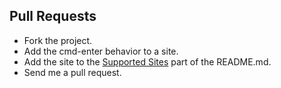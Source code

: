 ## Pull Requests

- Fork the project.
- Add the cmd-enter behavior to a site.
- Add the site to the [Supported Sites](https://github.com/dewski/cmd-enter#supported-sites) part of the README.md.
- Send me a pull request.
